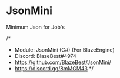 # JsonMini
Minimum Json for Job's

/*
 * Module: JsonMini (C#) (For BlazeEngine)
 * Discord: BlazeBest#4974
 * https://github.com/BlazeBest/JsonMini/
 * https://discord.gg/8mMGM43
 */
